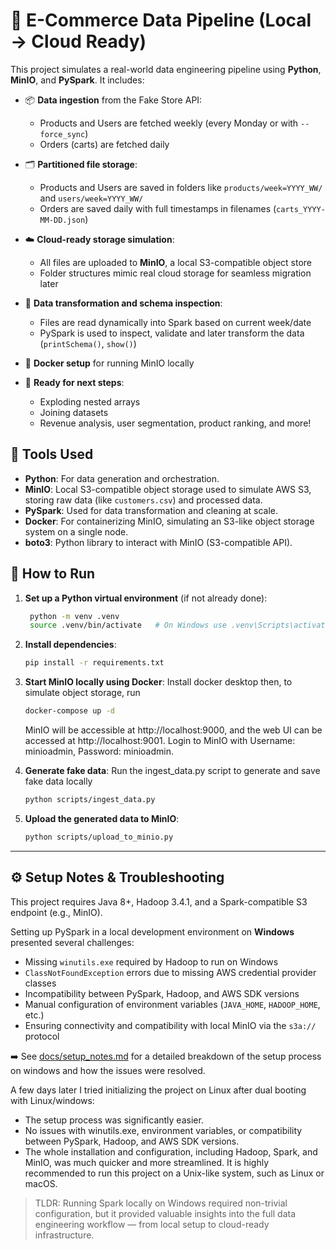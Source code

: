 # 🛒 E-Commerce Data Pipeline (Local → Cloud Ready)

This project simulates a real-world data engineering pipeline using **Python**, **MinIO**, and **PySpark**. It includes:

- 📦 **Data ingestion** from the Fake Store API:
  - Products and Users are fetched weekly (every Monday or with `--force_sync`)
  - Orders (carts) are fetched daily

- 🗂️ **Partitioned file storage**:
  - Products and Users are saved in folders like `products/week=YYYY_WW/` and `users/week=YYYY_WW/`
  - Orders are saved daily with full timestamps in filenames (`carts_YYYY-MM-DD.json`)

- ☁️ **Cloud-ready storage simulation**:
  - All files are uploaded to **MinIO**, a local S3-compatible object store
  - Folder structures mimic real cloud storage for seamless migration later

- 🧹 **Data transformation and schema inspection**:
  - Files are read dynamically into Spark based on current week/date
  - PySpark is used to inspect, validate and later transform the data (`printSchema()`, `show()`)

- 🐋 **Docker setup** for running MinIO locally

- 🚀 **Ready for next steps**:
  - Exploding nested arrays
  - Joining datasets
  - Revenue analysis, user segmentation, product ranking, and more!


## 🧰 Tools Used

- **Python**: For data generation and orchestration.
- **MinIO**: Local S3-compatible object storage used to simulate AWS S3, storing raw data (like `customers.csv`) and processed data.
- **PySpark**: Used for data transformation and cleaning at scale.
- **Docker**: For containerizing MinIO, simulating an S3-like object storage system on a single node.
- **boto3**: Python library to interact with MinIO (S3-compatible API).

## 🚀 How to Run

1. **Set up a Python virtual environment** (if not already done):
   ```bash
    python -m venv .venv
    source .venv/bin/activate   # On Windows use .venv\Scripts\activate
    ```
    
2. **Install dependencies**:
    ```bash
    pip install -r requirements.txt
    ```
    
3. **Start MinIO locally using Docker**:
    Install docker desktop then, to simulate object storage, run
    ```bash
    docker-compose up -d
    ```
    MinIO will be accessible at http://localhost:9000, and the web UI can be accessed at http://localhost:9001.
    Login to MinIO with Username: minioadmin, Password: minioadmin.

4. **Generate fake data**:
    Run the ingest_data.py script to generate and save fake data locally
    ```bash
    python scripts/ingest_data.py
    ```
    
5. **Upload the generated data to MinIO**:
    ```bash
    python scripts/upload_to_minio.py
    ```

---

## ⚙️ Setup Notes & Troubleshooting

This project requires Java 8+, Hadoop 3.4.1, and a Spark-compatible S3 endpoint (e.g., MinIO). 

Setting up PySpark in a local development environment on **Windows** presented several challenges:

- Missing `winutils.exe` required by Hadoop to run on Windows
- `ClassNotFoundException` errors due to missing AWS credential provider classes
- Incompatibility between PySpark, Hadoop, and AWS SDK versions
- Manual configuration of environment variables (`JAVA_HOME`, `HADOOP_HOME`, etc.)
- Ensuring connectivity and compatibility with local MinIO via the `s3a://` protocol

➡️ See [docs/setup_notes.md](docs/setup_notes.md) for a detailed breakdown of the setup process on windows and how the issues were resolved.

A few days later I tried initializing the project on Linux after dual booting with Linux/windows:
- The setup process was significantly easier.
- No issues with winutils.exe, environment variables, or compatibility between PySpark, Hadoop, and AWS SDK versions.
- The whole installation and configuration, including Hadoop, Spark, and MinIO, was much quicker and more streamlined.
It is highly recommended to run this project on a Unix-like system, such as Linux or macOS.

> TLDR: Running Spark locally on Windows required non-trivial configuration, but it provided valuable insights into the full data engineering workflow — from local setup to cloud-ready infrastructure.


 

